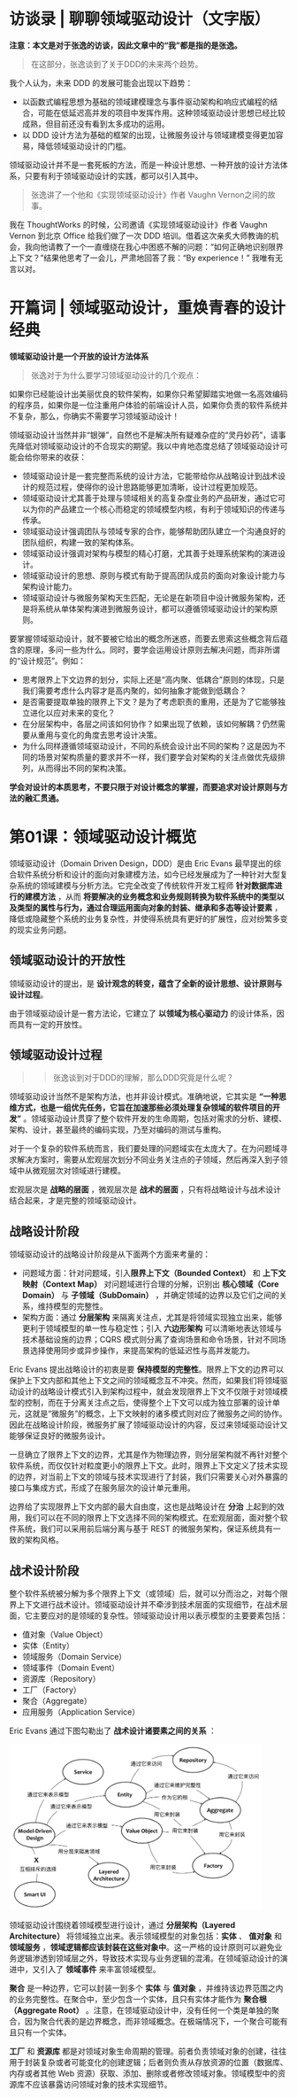 # 访谈录 | 聊聊领域驱动设计（文字版）
**注意：本文是对于张逸的访谈，因此文章中的“我”都是指的是张逸。**

> 在这部分，张逸谈到了关于DDD的未来两个趋势。

我个人认为，未来 DDD 的发展可能会出现以下趋势：
* 以函数式编程思想为基础的领域建模理念与事件驱动架构和响应式编程的结合，可能在低延迟高并发的项目中发挥作用。这种领域驱动设计思想已经比较成熟，但目前还没有看到太多成功的运用。
* 以 DDD 设计方法为基础的框架的出现，让微服务设计与领域建模变得更加容易，降低领域驱动设计的门槛。

领域驱动设计并不是一套死板的方法，而是一种设计思想、一种开放的设计方法体系，只要有利于领域驱动设计的实践，都可以引入其中。

> 张逸讲了一个他和《实现领域驱动设计》作者 Vaughn Vernon之间的故事。

我在 ThoughtWorks 的时候，公司邀请《实现领域驱动设计》作者 Vaughn Vernon 到北京 Office 给我们做了一次 DDD 培训。借着这次亲炙大师教诲的机会，我向他请教了一个一直缠绕在我心中困惑不解的问题：“如何正确地识别限界上下文？”结果他思考了一会儿，严肃地回答了我：“By experience！” 我唯有无言以对。

# 开篇词 | 领域驱动设计，重焕青春的设计经典
**领域驱动设计是一个开放的设计方法体系**

> 张逸对于为什么要学习领域驱动设计的几个观点：

如果你已经能设计出美丽优良的软件架构，如果你只希望脚踏实地做一名高效编码的程序员，如果你是一位注重用户体验的前端设计人员，如果你负责的软件系统并不复杂，那么，你确实不需要学习领域驱动设计！

领域驱动设计当然并非“银弹”，自然也不是解决所有疑难杂症的“灵丹妙药”，请事先降低对领域驱动设计的不合现实的期望。我以中肯地态度总结了领域驱动设计可能会给你带来的收获：

* 领域驱动设计是一套完整而系统的设计方法，它能带给你从战略设计到战术设计的规范过程，使得你的设计思路能够更加清晰，设计过程更加规范。
* 领域驱动设计尤其善于处理与领域相关的高复杂度业务的产品研发，通过它可以为你的产品建立一个核心而稳定的领域模型内核，有利于领域知识的传递与传承。
* 领域驱动设计强调团队与领域专家的合作，能够帮助团队建立一个沟通良好的团队组织，构建一致的架构体系。
* 领域驱动设计强调对架构与模型的精心打磨，尤其善于处理系统架构的演进设计。
* 领域驱动设计的思想、原则与模式有助于提高团队成员的面向对象设计能力与架构设计能力。
* 领域驱动设计与微服务架构天生匹配，无论是在新项目中设计微服务架构，还是将系统从单体架构演进到微服务设计，都可以遵循领域驱动设计的架构原则。

要掌握领域驱动设计，就不要被它给出的概念所迷惑，而要去思索这些概念背后蕴含的原理，多问一些为什么。同时，要学会运用设计原则去解决问题，而非所谓的“设计规范”。例如：

* 思考限界上下文边界的划分，实际上还是“高内聚、低耦合”原则的体现，只是我们需要考虑什么内容才是高内聚的，如何抽象才能做到低耦合？
* 是否需要提取单独的限界上下文？是为了考虑职责的重用，还是为了它能够独立进化以应对未来的变化？
* 在分层架构中，各层之间该如何协作？如果出现了依赖，该如何解耦？仍然需要从重用与变化的角度去思考设计决策。
* 为什么同样遵循领域驱动设计，不同的系统会设计出不同的架构？这是因为不同的场景对架构质量的要求并不一样，我们要学会对架构的关注点做优先级排列，从而得出不同的架构决策。

**学会对设计的本质思考，不要只限于对设计概念的掌握，而要追求对设计原则与方法的融汇贯通。**

# 第01课：领域驱动设计概览
领域驱动设计（Domain Driven Design，DDD）是由 Eric Evans 最早提出的综合软件系统分析和设计的面向对象建模方法，如今已经发展成为了一种针对大型复杂系统的领域建模与分析方法。它完全改变了传统软件开发工程师 **针对数据库进行的建模方法** ，从而 **将要解决的业务概念和业务规则转换为软件系统中的类型以及类型的属性与行为，通过合理运用面向对象的封装、继承和多态等设计要素** ，降低或隐藏整个系统的业务复杂性，并使得系统具有更好的扩展性，应对纷繁多变的现实业务问题。

## 领域驱动设计的开放性
领域驱动设计的提出，是 **设计观念的转变，蕴含了全新的设计思想、设计原则与设计过程**。

由于领域驱动设计是一套方法论，它建立了 **以领域为核心驱动力** 的设计体系，因而具有一定的开放性。

## 领域驱动设计过程
> > 张逸谈到对于DDD的理解，那么DDD究竟是什么呢？

领域驱动设计当然不是架构方法，也并非设计模式。准确地说，它其实是 **“一种思维方式，也是一组优先任务，它旨在加速那些必须处理复杂领域的软件项目的开发”** 。领域驱动设计贯穿了整个软件开发的生命周期，包括对需求的分析、建模、架构、设计，甚至最终的编码实现，乃至对编码的测试与重构。

对于一个复杂的软件系统而言，我们要处理的问题域实在太庞大了。在为问题域寻求解决方案时，需要从宏观层次划分不同业务关注点的子领域，然后再深入到子领域中从微观层次对领域进行建模。

宏观层次是 **战略的层面** ，微观层次是 **战术的层面** ，只有将战略设计与战术设计结合起来，才是完整的领域驱动设计。

## 战略设计阶段
领域驱动设计的战略设计阶段是从下面两个方面来考量的：

* 问题域方面：针对问题域，引入**限界上下文（Bounded Context）** 和 **上下文映射（Context Map）** 对问题域进行合理的分解，识别出 **核心领域（Core Domain）** 与 **子领域（SubDomain）** ，并确定领域的边界以及它们之间的关系，维持模型的完整性。
* 架构方面：通过 **分层架构** 来隔离关注点，尤其是将领域实现独立出来，能够更利于领域模型的单一性与稳定性；引入 **六边形架构** 可以清晰地表达领域与技术基础设施的边界；CQRS 模式则分离了查询场景和命令场景，针对不同场景选择使用同步或异步操作，来提高架构的低延迟性与高并发能力。

Eric Evans 提出战略设计的初衷是要 **保持模型的完整性**。限界上下文的边界可以保护上下文内部和其他上下文之间的领域概念互不冲突。然而，如果我们将领域驱动设计的战略设计模式引入到架构过程中，就会发现限界上下文不仅限于对领域模型的控制，而在于分离关注点之后，使得整个上下文可以成为独立部署的设计单元，这就是“微服务”的概念，上下文映射的诸多模式则对应了微服务之间的协作。因此在战略设计阶段，微服务扩展了领域驱动设计的内容，反过来领域驱动设计又能够保证良好的微服务设计。

一旦确立了限界上下文的边界，尤其是作为物理边界，则分层架构就不再针对整个软件系统，而仅仅针对粒度更小的限界上下文。此时，限界上下文定义了技术实现的边界，对当前上下文的领域与技术实现进行了封装，我们只需要关心对外暴露的接口与集成方式，形成了在服务层次的设计单元重用。

边界给了实现限界上下文内部的最大自由度，这也是战略设计在 **分治** 上起到的效用，我们可以在不同的限界上下文选择不同的架构模式。在宏观层面，面对整个软件系统，我们可以采用前后端分离与基于 REST 的微服务架构，保证系统具有一致的架构风格。

## 战术设计阶段
整个软件系统被分解为多个限界上下文（或领域）后，就可以分而治之，对每个限界上下文进行战术设计。领域驱动设计并不牵涉到技术层面的实现细节，在战术层面，它主要应对的是领域的复杂性。领域驱动设计用以表示模型的主要要素包括：

* 值对象（Value Object）
* 实体（Entity）
* 领域服务（Domain Service）
* 领域事件（Domain Event）
* 资源库（Repository）
* 工厂（Factory）
* 聚合（Aggregate）
* 应用服务（Application Service）

Eric Evans 通过下图勾勒出了 **战术设计诸要素之间的关系** ：

<img src="https://github.com/JayFrank/Architects-Talk/blob/master/Domain%20Driven%20Design/%E5%BC%A0%E9%80%B8-%E8%81%8A%E8%81%8A%E9%A2%86%E5%9F%9F%E9%A9%B1%E5%8A%A8%E8%AE%BE%E8%AE%A1-%E5%AD%A6%E4%B9%A0%E7%AC%94%E8%AE%B0/Link/DDD-1-1.png"  height="300">

领域驱动设计围绕着领域模型进行设计，通过 **分层架构（Layered Architecture）** 将领域独立出来。表示领域模型的对象包括：**实体** 、 **值对象** 和 **领域服务** ，**领域逻辑都应该封装在这些对象中**。这一严格的设计原则可以避免业务逻辑渗透到领域层之外，导致技术实现与业务逻辑的混淆。在领域驱动设计的演进中，又引入了 **领域事件** 来丰富领域模型。

 **聚合** 是一种边界，它可以封装一到多个 **实体** 与 **值对象** ，并维持该边界范围之内的业务完整性。在聚合中，至少包含一个实体，且只有实体才能作为 **聚合根（Aggregate Root）** 。注意，在领域驱动设计中，没有任何一个类是单独的聚合，因为聚合代表的是边界概念，而非领域概念。在极端情况下，一个聚合可能有且只有一个实体。

**工厂** 和 **资源库** 都是对领域对象生命周期的管理。前者负责领域对象的创建，往往用于封装复杂或者可能变化的创建逻辑；后者则负责从存放资源的位置（数据库、内存或者其他 Web 资源）获取、添加、删除或者修改领域对象。领域模型中的资源库不应该暴露访问领域对象的技术实现细节。



